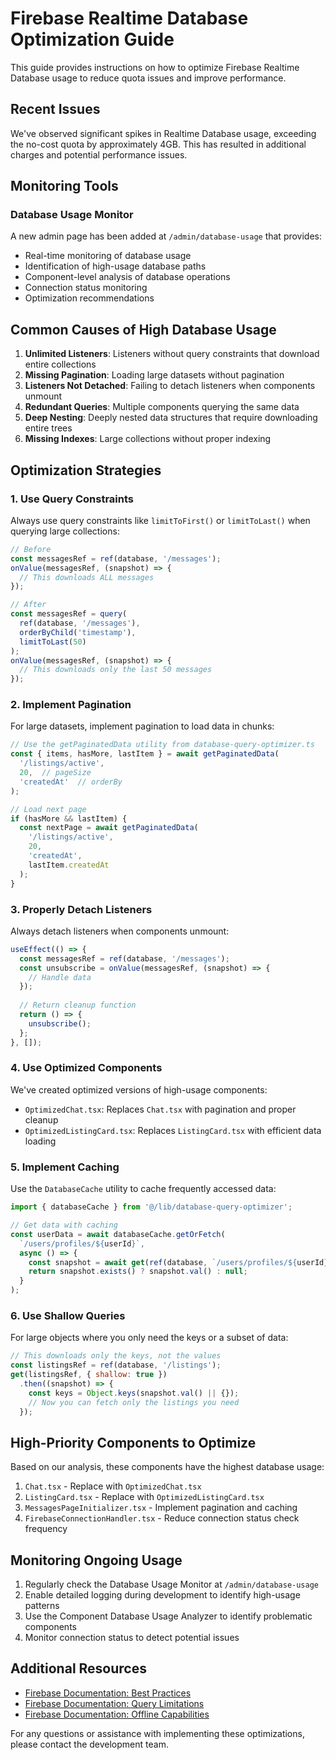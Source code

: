 # Firebase Realtime Database Optimization Guide

This guide provides instructions on how to optimize Firebase Realtime Database usage to reduce quota issues and improve performance.

## Recent Issues

We've observed significant spikes in Realtime Database usage, exceeding the no-cost quota by approximately 4GB. This has resulted in additional charges and potential performance issues.

## Monitoring Tools

### Database Usage Monitor

A new admin page has been added at `/admin/database-usage` that provides:

- Real-time monitoring of database usage
- Identification of high-usage database paths
- Component-level analysis of database operations
- Connection status monitoring
- Optimization recommendations

## Common Causes of High Database Usage

1. **Unlimited Listeners**: Listeners without query constraints that download entire collections
2. **Missing Pagination**: Loading large datasets without pagination
3. **Listeners Not Detached**: Failing to detach listeners when components unmount
4. **Redundant Queries**: Multiple components querying the same data
5. **Deep Nesting**: Deeply nested data structures that require downloading entire trees
6. **Missing Indexes**: Large collections without proper indexing

## Optimization Strategies

### 1. Use Query Constraints

Always use query constraints like `limitToFirst()` or `limitToLast()` when querying large collections:

```javascript
// Before
const messagesRef = ref(database, '/messages');
onValue(messagesRef, (snapshot) => {
  // This downloads ALL messages
});

// After
const messagesRef = query(
  ref(database, '/messages'),
  orderByChild('timestamp'),
  limitToLast(50)
);
onValue(messagesRef, (snapshot) => {
  // This downloads only the last 50 messages
});
```

### 2. Implement Pagination

For large datasets, implement pagination to load data in chunks:

```javascript
// Use the getPaginatedData utility from database-query-optimizer.ts
const { items, hasMore, lastItem } = await getPaginatedData(
  '/listings/active',
  20,  // pageSize
  'createdAt'  // orderBy
);

// Load next page
if (hasMore && lastItem) {
  const nextPage = await getPaginatedData(
    '/listings/active',
    20,
    'createdAt',
    lastItem.createdAt
  );
}
```

### 3. Properly Detach Listeners

Always detach listeners when components unmount:

```javascript
useEffect(() => {
  const messagesRef = ref(database, '/messages');
  const unsubscribe = onValue(messagesRef, (snapshot) => {
    // Handle data
  });
  
  // Return cleanup function
  return () => {
    unsubscribe();
  };
}, []);
```

### 4. Use Optimized Components

We've created optimized versions of high-usage components:

- `OptimizedChat.tsx`: Replaces `Chat.tsx` with pagination and proper cleanup
- `OptimizedListingCard.tsx`: Replaces `ListingCard.tsx` with efficient data loading

### 5. Implement Caching

Use the `DatabaseCache` utility to cache frequently accessed data:

```javascript
import { databaseCache } from '@/lib/database-query-optimizer';

// Get data with caching
const userData = await databaseCache.getOrFetch(
  `/users/profiles/${userId}`,
  async () => {
    const snapshot = await get(ref(database, `/users/profiles/${userId}`));
    return snapshot.exists() ? snapshot.val() : null;
  }
);
```

### 6. Use Shallow Queries

For large objects where you only need the keys or a subset of data:

```javascript
// This downloads only the keys, not the values
const listingsRef = ref(database, '/listings');
get(listingsRef, { shallow: true })
  .then((snapshot) => {
    const keys = Object.keys(snapshot.val() || {});
    // Now you can fetch only the listings you need
  });
```

## High-Priority Components to Optimize

Based on our analysis, these components have the highest database usage:

1. `Chat.tsx` - Replace with `OptimizedChat.tsx`
2. `ListingCard.tsx` - Replace with `OptimizedListingCard.tsx`
3. `MessagesPageInitializer.tsx` - Implement pagination and caching
4. `FirebaseConnectionHandler.tsx` - Reduce connection status check frequency

## Monitoring Ongoing Usage

1. Regularly check the Database Usage Monitor at `/admin/database-usage`
2. Enable detailed logging during development to identify high-usage patterns
3. Use the Component Database Usage Analyzer to identify problematic components
4. Monitor connection status to detect potential issues

## Additional Resources

- [Firebase Documentation: Best Practices](https://firebase.google.com/docs/database/usage/optimize)
- [Firebase Documentation: Query Limitations](https://firebase.google.com/docs/database/usage/limits)
- [Firebase Documentation: Offline Capabilities](https://firebase.google.com/docs/database/web/offline-capabilities)

For any questions or assistance with implementing these optimizations, please contact the development team.